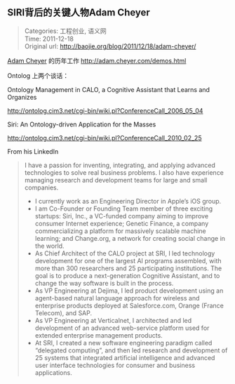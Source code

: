 SIRI背后的关键人物Adam Cheyer
---
    
> Categories: 工程创业, 语义网  
> Time: 2011-12-18  
> Original url: <http://baojie.org/blog/2011/12/18/adam-cheyer/>
    
[Adam Cheyer](http://www.linkedin.com/in/adamcheyer) 的历年工作 <http://adam.cheyer.com/demos.html>

Ontolog 上两个谈话：

Ontology Management in CALO, a Cognitive Assistant that Learns and Organizes 

<http://ontolog.cim3.net/cgi-bin/wiki.pl?ConferenceCall_2006_05_04>

Siri: An Ontology-driven Application for the Masses 

<http://ontolog.cim3.net/cgi-bin/wiki.pl?ConferenceCall_2010_02_25>

From his LinkedIn

> I have a passion for inventing, integrating, and applying advanced technologies to solve real business problems. I also have experience managing research and development teams for large and small companies.
> 
> - I currently work as an Engineering Director in Apple’s iOS group. 
> - I am Co-Founder or Founding Team member of three exciting startups: Siri, Inc., a VC-funded company aiming to improve consumer Internet experience; Genetic Finance, a company commercializing a platform for massively scalable machine learning; and Change.org, a network for creating social change in the world. 
> - As Chief Architect of the CALO project at SRI, I led technology development for one of the largest AI programs assembled, with more than 300 researchers and 25 participating institutions. The goal is to produce a next-generation Cognitive Assistant, and to change the way software is built in the process. 
> - As VP Engineering at Dejima, I led product development using an agent-based natural language approach for wireless and enterprise products deployed at Salesforce.com, Orange (France Telecom), and SAP. 
> - As VP Engineering at Verticalnet, I architected and led development of an advanced web-service platform used for extended enterprise management products. 
> - At SRI, I created a new software engineering paradigm called “delegated computing”, and then led research and development of 25 systems that integrated artificial intelligence and advanced user interface technologies for consumer and business applications.     
    